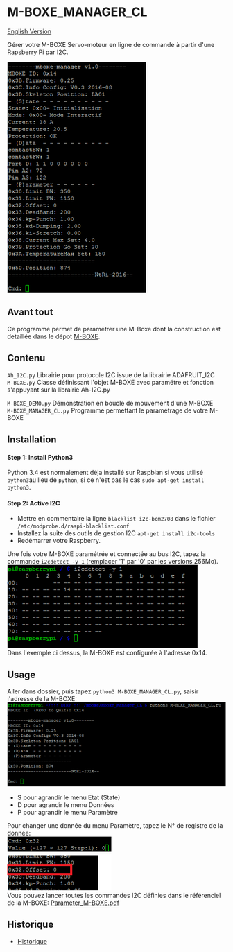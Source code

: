 # M-BOXE_MANAGER_CL
[English Version](https://github.com/Nao974/M-BOXE_MANAGER_CL/blob/master/README.md)  

Gérer votre M-BOXE Servo-moteur en ligne de commande à partir d'une Rapsberry Pi par I2C.

<img src="https://github.com/Nao974/M-BOXE_MANAGER_CL/blob/master/screenshoot/Manager_CL.png" title="Screenshoot Menu" alt="ScrenShoot Menu">

## Avant tout

Ce programme permet de paramétrer une M-Boxe dont la construction est detaillée dans le dépot [M-BOXE](https://github.com/Nao974/M-BOXE/blob/master/README.md).  

## Contenu

`Ah_I2C.py` Librairie pour protocole I2C issue de la librairie ADAFRUIT_I2C  
`M-BOXE.py` Classe définissant l'objet M-BOXE avec paramétre et fonction s'appuyant sur la librairie Ah-I2C.py  

`M-BOXE_DEMO.py` Démonstration en boucle de mouvement d'une M-BOXE  
`M-BOXE_MANAGER_CL.py` Programme permettant le paramétrage de votre M-BOXE


## Installation

#### Step 1: Install Python3

Python 3.4 est normalement déja installé sur Raspbian si vous utilisé `python3`au lieu de `python`, si ce n'est pas le cas `sudo apt-get install python3`.  


#### Step 2: Active I2C

* Mettre en commentaire la ligne `blacklist i2c-bcm2708` dans le fichier `/etc/modprobe.d/raspi-blacklist.conf`
* Installez la suite des outils de gestion I2C `apt-get install i2c-tools`
* Redémarrer votre Raspberry.

Une fois votre M-BOXE paramétrée et connectée au bus I2C, tapez la commande `i2cdetect -y 1` (remplacer '1' par '0' par les versions 256Mo).  
<img src="https://github.com/Nao974/M-BOXE_MANAGER_CL/blob/master/screenshoot/i2cdetect.png" title="screenshoot_i2cdetect" alt="screenshoot_i2cdetect">  
Dans l'exemple ci dessus, la M-BOXE est configurée à l'adresse 0x14.  


## Usage

Aller dans dossier, puis tapez `python3 M-BOXE_MANAGER_CL.py`, saisir l'adresse de la M-BOXE:     
  <img src="https://github.com/Nao974/M-BOXE_MANAGER_CL/blob/master/screenshoot/Manager_CL_Connexion.png" title="Connexion" alt="Connexion"> 

* S pour agrandir le menu Etat (State)
* D pour agrandir le menu Données
* P pour agrandir le menu Paramètre

Pour changer une donnée du menu Paramètre, tapez le N° de registre de la donnée:  
<img src="https://github.com/Nao974/M-BOXE_MANAGER_CL/blob/master/screenshoot/Manager_CL_Change_Registre.png" title="Change_Registrer" alt="Change_Registrer">  
Vous pouvez lancer toutes les commandes I2C définies dans le référenciel de la M-BOXE: [Parameter_M-BOXE.pdf](https://github.com/Nao974/M-BOXE/blob/master/doc/Parameter_M-BOXE.pdf)  


## Historique

- [Historique](https://github.com/Nao974/M-BOXE_MANAGER_CL/blob/master/history.md)


